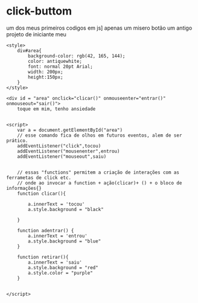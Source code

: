 # click-buttom
um dos meus primeiros codigos em js]
apenas um misero botão
 um antigo projeto de iniciante meu

<!DOCTYPE html>
<html lang="pt-BR">
<head>
    <meta charset="UTF-8">
    <meta name="viewport" content="width=device-width, initial-scale=1.0">
    <title>Ta doento papai </title>

    <style>
        div#area{
            background-color: rgb(42, 165, 144);
            color: antiquewhite;
            font: normal 20pt Arial;
            width: 200px;
            height:150px;
        }
    </style>

</head>

<body>

    <div id = "area" onclick="clicar()" onmouseenter="entrar()" onmouseout="sair()">
        toque em mim, tenho ansiedade
        

    <script>
        var a = document.getElementById("area")
        // esse comando fica de olhos em futuros eventos, alem de ser prático.
        addEventListener("click",tocou)
        addEventListener("mousenenter",entrou)
        addEventListener("mouseout",saiu)


        // essas "functions" permitem a criação de interações com as ferrametas de click etc.
        // onde ao invocar a function + ação(clicar)+ () + o bloco de informações{}
        function clicar(){
            
            a.innerText = 'tocou'
            a.style.background = "black"
            
        }

        function adentrar() {
            a.innerText = 'entrou'
            a.style.background = "blue"
        }

        function retirar(){
            a.innerText = 'saiu'
            a.style.background = "red" 
            a.style.color = "purple"
        }


    </script>
